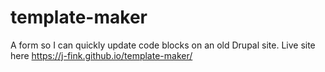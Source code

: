# template-maker
A form so I can quickly update code blocks on an old Drupal site.
Live site here https://j-fink.github.io/template-maker/
